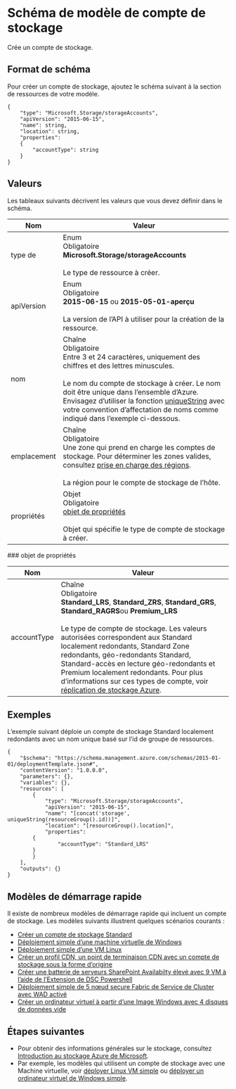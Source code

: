 <properties
   pageTitle="Modèle de gestionnaire de ressources de stockage | Microsoft Azure"
   description="Affiche le schéma du Gestionnaire de ressources pour le déploiement des comptes de stockage via un modèle."
   services="azure-resource-manager,storage"
   documentationCenter="na"
   authors="tfitzmac"
   manager="timlt"
   editor=""/>

<tags
   ms.service="azure-resource-manager"
   ms.devlang="na"
   ms.topic="article"
   ms.tgt_pltfrm="na"
   ms.workload="na"
   ms.date="04/05/2016"
   ms.author="tomfitz"/>

# <a name="storage-account-template-schema"></a>Schéma de modèle de compte de stockage

Crée un compte de stockage.

## <a name="schema-format"></a>Format de schéma

Pour créer un compte de stockage, ajoutez le schéma suivant à la section de ressources de votre modèle.

    {
        "type": "Microsoft.Storage/storageAccounts",
        "apiVersion": "2015-06-15",
        "name": string,
        "location": string,
        "properties": 
        {
            "accountType": string
        }
    }

## <a name="values"></a>Valeurs

Les tableaux suivants décrivent les valeurs que vous devez définir dans le schéma.

| Nom | Valeur |
| ---- | ---- |
| type de | Enum<br />Obligatoire<br />**Microsoft.Storage/storageAccounts**<br /><br />Le type de ressource à créer. |
| apiVersion | Enum<br />Obligatoire<br />**2015-06-15** ou **2015-05-01-aperçu**<br /><br />La version de l’API à utiliser pour la création de la ressource. | 
| nom | Chaîne<br />Obligatoire<br />Entre 3 et 24 caractères, uniquement des chiffres et des lettres minuscules.<br /><br />Le nom du compte de stockage à créer. Le nom doit être unique dans l’ensemble d’Azure. Envisagez d’utiliser la fonction [uniqueString](resource-group-template-functions.md#uniquestring) avec votre convention d’affectation de noms comme indiqué dans l’exemple ci-dessous. |
| emplacement | Chaîne<br />Obligatoire<br />Une zone qui prend en charge les comptes de stockage. Pour déterminer les zones valides, consultez [prise en charge des régions](resource-manager-supported-services.md#supported-regions).<br /><br />La région pour le compte de stockage de l’hôte. |
| propriétés | Objet<br />Obligatoire<br />[objet de propriétés](#properties)<br /><br />Objet qui spécifie le type de compte de stockage à créer. |

<a id="properties" />
### <a name="properties-object"></a>objet de propriétés

| Nom | Valeur |
| ---- | ---- | 
| accountType | Chaîne<br />Obligatoire<br />**Standard_LRS**, **Standard_ZRS**, **Standard_GRS**, **Standard_RAGRS**ou **Premium_LRS**<br /><br />Le type de compte de stockage. Les valeurs autorisées correspondent aux Standard localement redondants, Standard Zone redondants, géo-redondants Standard, Standard-accès en lecture géo-redondants et Premium localement redondants. Pour plus d’informations sur ces types de compte, voir [réplication de stockage Azure](./storage/storage-redundancy.md ). |

    
## <a name="examples"></a>Exemples

L’exemple suivant déploie un compte de stockage Standard localement redondants avec un nom unique basé sur l’id de groupe de ressources.

    {
        "$schema": "https://schema.management.azure.com/schemas/2015-01-01/deploymentTemplate.json#",
        "contentVersion": "1.0.0.0",
        "parameters": {},
        "variables": {},
        "resources": [
            {
                "type": "Microsoft.Storage/storageAccounts",
                "apiVersion": "2015-06-15",
                "name": "[concat('storage', uniqueString(resourceGroup().id))]",
                "location": "[resourceGroup().location]",
                "properties": 
            {
                    "accountType": "Standard_LRS"
            }
            }
        ],
        "outputs": {}
    }

## <a name="quickstart-templates"></a>Modèles de démarrage rapide

Il existe de nombreux modèles de démarrage rapide qui incluent un compte de stockage. Les modèles suivants illustrent quelques scénarios courants :

- [Créer un compte de stockage Standard](https://azure.microsoft.com/documentation/templates/101-storage-account-create)
- [Déploiement simple d’une machine virtuelle de Windows](https://azure.microsoft.com/documentation/templates/101-vm-simple-windows)
- [Déploiement simple d’une VM Linux](https://azure.microsoft.com/documentation/templates/101-vm-simple-linux)
- [Créer un profil CDN, un point de terminaison CDN avec un compte de stockage sous la forme d’origine](https://azure.microsoft.com/documentation/templates/201-cdn-with-storage-account)
- [Créer une batterie de serveurs SharePoint Availabilty élevé avec 9 VM à l’aide de l’Extension de DSC Powershell](https://azure.microsoft.com/documentation/templates/sharepoint-server-farm-ha)
- [Déploiement simple de 5 nœud secure Fabric de Service de Cluster avec WAD activé](https://azure.microsoft.com/documentation/templates/service-fabric-secure-cluster-5-node-1-nodetype-wad)
- [Créer un ordinateur virtuel à partir d’une Image Windows avec 4 disques de données vide](https://azure.microsoft.com/documentation/templates/101-vm-multiple-data-disk)


## <a name="next-steps"></a>Étapes suivantes

- Pour obtenir des informations générales sur le stockage, consultez [Introduction au stockage Azure de Microsoft](./storage/storage-introduction.md).
- Par exemple, les modèles qui utilisent un compte de stockage avec une Machine virtuelle, voir [déployer Linux VM simple](https://azure.microsoft.com/documentation/templates/101-simple-linux-vm/) ou [déployer un ordinateur virtuel de Windows simple](https://azure.microsoft.com/documentation/templates/101-simple-windows-vm/).
